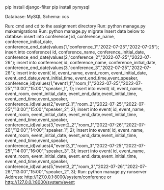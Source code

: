 pip install django-filter
pip install pymysql

Database: MySQL
Schema: ccs

Run: cmd and cd to the assignment directory
Run: python manage.py makemigrations
Run: python manage.py migrate
Insert data below to databse:
insert into conference( id, conference_name, conference_initial_date, conference_end_date)values(1,"conference_1","2022-07-25","2022-07-25");
insert into conference( id, conference_name, conference_initial_date, conference_end_date)values(2,"conference_2","2022-07-25","2022-07-26");
insert into conference( id, conference_name, conference_initial_date, conference_end_date)values(3,"conference_3","2022-07-25","2022-07-26");
insert into event( id, event_name, event_room, event_initial_date, event_end_date,event_initial_time, event_end_time,event_speaker, conference_id)values(1,"event1_1","room_1","2022-07-25","2022-07-25","13:00","15:00","speaker_1", 1);
insert into event( id, event_name, event_room, event_initial_date, event_end_date,event_initial_time, event_end_time,event_speaker, conference_id)values(2,"event2_1","room_2","2022-07-25","2022-07-25","13:00","15:00","speaker_2", 2);
insert into event( id, event_name, event_room, event_initial_date, event_end_date,event_initial_time, event_end_time,event_speaker, conference_id)values(3,"event2_2","room_1","2022-07-26","2022-07-26","12:00","14:00","speaker_1", 2);
insert into event( id, event_name, event_room, event_initial_date, event_end_date,event_initial_time, event_end_time,event_speaker, conference_id)values(4,"event3_1","room_3","2022-07-25","2022-07-25","14:00","16:00","speaker_3", 3);
insert into event( id, event_name, event_room, event_initial_date, event_end_date,event_initial_time, event_end_time,event_speaker, conference_id)values(5,"event3_2","room_3","2022-07-26","2022-07-26","13:00","15:00","speaker_2", 3);
Run: python manage.py runserver
Address: http://127.0.0.1:8000/system/conference or http://127.0.0.1:8000/system/event
